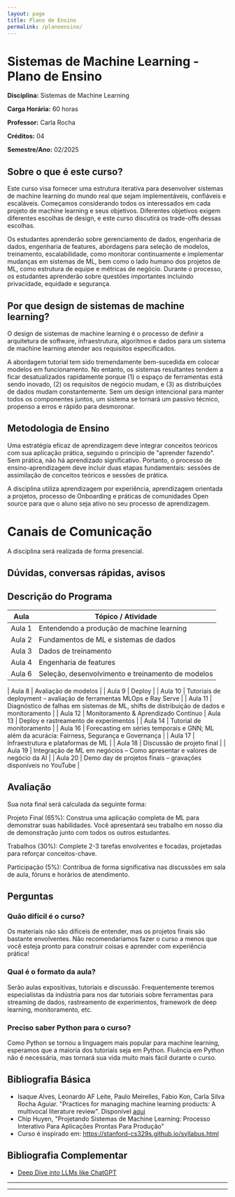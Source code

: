```yaml
---
layout: page
title: Plano de Ensino
permalink: /planoensino/
---
```


# Sistemas de Machine Learning - Plano de Ensino

**Disciplina:** Sistemas de Machine Learning

**Carga Horária:** 60 horas

**Professor:** Carla Rocha

**Créditos:** 04 

**Semestre/Ano:** 02/2025

## Sobre o que é este curso?


Este curso visa fornecer uma estrutura iterativa para desenvolver sistemas de machine learning do mundo real que sejam implementáveis, confiáveis e escaláveis.
Começamos considerando todos os interessados em cada projeto de machine learning e seus objetivos. Diferentes objetivos exigem diferentes escolhas de design, e este curso discutirá os trade-offs dessas escolhas.

Os estudantes aprenderão sobre gerenciamento de dados, engenharia de dados, engenharia de features, abordagens para seleção de modelos, treinamento, escalabilidade, como monitorar continuamente e implementar mudanças em sistemas de ML, bem como o lado humano dos projetos de ML, como estrutura de equipe e métricas de negócio. Durante o processo, os estudantes aprenderão sobre questões importantes incluindo privacidade, equidade e segurança.

## Por que design de sistemas de machine learning?
O design de sistemas de machine learning é o processo de definir a arquitetura de software, infraestrutura, algoritmos e dados para um sistema de machine learning atender aos requisitos especificados.

A abordagem tutorial tem sido tremendamente bem-sucedida em colocar modelos em funcionamento. No entanto, os sistemas resultantes tendem a ficar desatualizados rapidamente porque (1) o espaço de ferramentas está sendo inovado, (2) os requisitos de negócio mudam, e (3) as distribuições de dados mudam constantemente. Sem um design intencional para manter todos os componentes juntos, um sistema se tornará um passivo técnico, propenso a erros e rápido para desmoronar.


## Metodologia de Ensino

Uma estratégia eficaz de aprendizagem deve integrar conceitos teóricos com sua aplicação prática, seguindo o princípio de "aprender fazendo". Sem prática, não há aprendizado significativo. Portanto, o processo de ensino-aprendizagem deve incluir duas etapas fundamentais: sessões de assimilação de conceitos teóricos e sessões de prática.

A disciplina utiliza aprendizagem por experiência, aprendizagem orientada a projetos, processo de Onboarding e práticas de comunidades Open source para que o aluno seja ativo no seu processo de aprendizagem.


# Canais de Comunicação

A disciplina será realizada de forma presencial. 

## Dúvidas, conversas rápidas, avisos



## Descrição do Programa

| Aula    | Tópico / Atividade                                                                                          |
|---------|--------------------------------------------------------------------------------------------------------------|
| Aula 1  | Entendendo a produção de machine learning                                                                    |
| Aula 2  | Fundamentos de ML e sistemas de dados                                                                        |
| Aula 3  | Dados de treinamento                                                                                         |
| Aula 4  | Engenharia de features                                                                                        |                                                                  |
| Aula 6  | Seleção, desenvolvimento e treinamento de modelos                                                             |
                                                                                    
| Aula 8  | Avaliação de modelos                   |
| Aula 9  | Deploy                                                                                                        |
| Aula 10 | Tutoriais de deployment – avaliação de ferramentas MLOps e Ray Serve                                          |
| Aula 11 | Diagnóstico de falhas em sistemas de ML, shifts de distribuição de dados e monitoramento                     |
| Aula 12 | Monitoramento & Aprendizado Contínuo 
| Aula 13 | Deploy e rastreamento de experimentos  |
| Aula 14 | Tutorial de monitoramento                    |
| Aula 16 | Forecasting em séries temporais e GNN; ML além da acurácia: Fairness, Segurança e Governança    |
| Aula 17 | Infraestrutura e plataformas de ML                                                                            |
| Aula 18 | Discussão de projeto final                                                                                     |
| Aula 19 | Integração de ML em negócios – Como apresentar e valores de negócio da AI                                      |
| Aula 20 | Demo day de projetos finais – gravações disponíveis no YouTube                                                 |


## Avaliação
Sua nota final será calculada da seguinte forma:

Projeto Final (65%): Construa uma aplicação completa de ML para demonstrar suas habilidades. Você apresentará seu trabalho em nosso dia de demonstração junto com todos os outros estudantes. 

Trabalhos (30%): Complete 2-3 tarefas envolventes e focadas, projetadas para reforçar conceitos-chave.

Participação (5%): Contribua de forma significativa nas discussões em sala de aula, fóruns  e horários de atendimento.

## Perguntas

### Quão difícil é o curso?

Os materiais não são difíceis de entender, mas os projetos finais são bastante envolventes. Não recomendaríamos fazer o curso a menos que você esteja pronto para construir coisas e aprender com experiência prática!

### Qual é o formato da aula?

Serão aulas expositivas, tutoriais e discussão. Frequentemente teremos especialistas da indústria para nos dar tutoriais sobre ferramentas para streaming de dados, rastreamento de experimentos, framework de deep learning, monitoramento, etc.


### Preciso saber Python para o curso?

Como Python se tornou a linguagem mais popular para machine learning, esperamos que a maioria dos tutoriais seja em Python. Fluência em Python não é necessária, mas tornará sua vida muito mais fácil durante o curso.

## Bibliografia Básica
- Isaque Alves, Leonardo AF Leite, Paulo Meirelles, Fabio Kon, Carla Silva Rocha Aguiar. "Practices for managing machine learning products: A multivocal literature review". Disponível [aqui](https://d1wqtxts1xzle7.cloudfront.net/104634919/41289579-libre.pdf?1690750077=&response-content-disposition=inline%3B+filename%3DPractices_for_Managing_Machine_Learning.pdf&Expires=1752232454&Signature=DCdwOH1YWjb6XQevPG77Nz8CBI9eAj-kmDAzoIAUSMxg2ZPLESxVDpykyxi-kiqpXmjyzORzAEXui664Zi82OjK1mwpZVjwqMhXzlSmnqSVo4hhS2yiNu9GaIodXHAs6ZeO50XTZUNWcgL6ndzlgOuSpw8RUbhgu1Y6DbyCfbnFfXNG3e1Hvu48eDUWMiHb3fJlvFM9mvuxfcUh0KJewZVzXyQJV7IEaBcieIkgWb3uJitxF9vDk7SEYk1VXO8gqatY5U3mox19WO67IabWeEO5KLi8259dozzDSWWVVNraJFHsYmC6tnquH9HLzXWCGejktuc1W8Zo1qDFR6KBTGA__&Key-Pair-Id=APKAJLOHF5GGSLRBV4ZA)
-  Chip Huyen, "Projetando Sistemas de Machine Learning: Processo Interativo Para Aplicações Prontas Para Produção"
- Curso é inspirado em: https://stanford-cs329s.github.io/syllabus.html

## Bibliografia Complementar

- [Deep Dive into LLMs like ChatGPT](https://www.youtube.com/@AndrejKarpathy)



---
---


